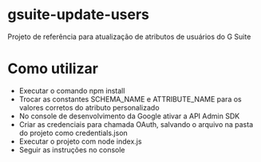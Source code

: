 
# gsuite-update-users
Projeto de referência para atualização de atributos de usuários do G Suite

# Como utilizar
* Executar o comando npm install
* Trocar as constantes SCHEMA_NAME e ATTRIBUTE_NAME para os valores corretos do atributo personalizado
* No console de desenvolvimento da Google ativar a API Admin SDK
* Criar as credenciais para chamada OAuth, salvando o arquivo na pasta do projeto como credentials.json
* Executar o projeto com node index.js
* Seguir as instruções no console
